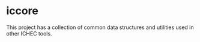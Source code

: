 # iccore

This project has a collection of common data structures and utilities used in other ICHEC tools.




